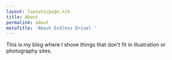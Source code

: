 ```yaml
---
layout: layouts/page.njk
title: About
permalink: about
metaTitle: 'About Endless Drivel '
---
```

This  is my blog where I shove things that don't fit in illustration or photography sites.
